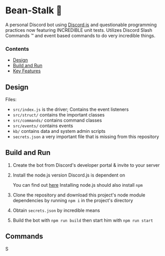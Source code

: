# Bean-Stalk :seedling:

A personal Discord bot using [Discord.js](https://discord.js.org) and questionable programming practices now featuring INCREDIBLE unit tests.
Utilizes Discord Slash Commands :tm: and event based commands to do very incredible things.

### Contents

- [ Design ]( #Design )
- [ Build and Run ]( #Build-and-Run )
- [ Key Features ]( #Key-Features )

## Design

Files:

- `src/index.js` is the driver; Contains the event listeners
- `src/struct/` contains the important classes
- `src/commands/` contains command classes
- `src/events/` contains events
- `kb/` contains data and system admin scripts
- `secrets.json` a very important file that is missing from this repository

## Build and Run

1. Create the bot from Discord's developer portal & invite to your server

2. Install the node.js version Discord.js is dependent on

   You can find out [here](https://www.npmjs.com/package/discord.js)
   Installing node.js should also install `npm`

3. Clone the repository and download this project's node module dependencies by running `npm i` in the project's directory

4. Obtain `secrets.json` by incredible means

5. Build the bot with `npm run build` then start him with `npm run start`

## Commands

S
